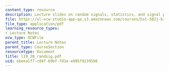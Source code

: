 ```yaml
---
content_type: resource
description: Lecture slides on random signals, statistics, and signal processing.
file: https://ol-ocw-studio-app-qa.s3.amazonaws.com/courses/hst-582j-biomedical-signal-and-image-processing-spring-2007/ebeea1f7c04f69bffd1ee905f9239598_l19_20_randsig.pdf
file_type: application/pdf
learning_resource_types:
- Lecture Notes
ocw_type: OCWFile
parent_title: Lecture Notes
parent_type: CourseSection
resourcetype: Document
title: l19_20_randsig.pdf
uid: ebeea1f7-c04f-69bf-fd1e-e905f9239598
---
```

